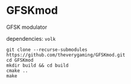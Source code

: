 # GFSKmod
GFSK modulator

dependencies: ``volk``

```
git clone --recurse-submodules https://github.com/theverygaming/GFSKmod.git
cd GFSKmod
mkdir build && cd build
cmake ..
make
```